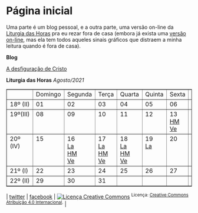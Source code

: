 # Página inicial

Uma parte é um blog pessoal, e a outra parte, uma versão on-line da <a href="https://pt.wikipedia.org/wiki/Liturgia_das_Horas">Liturgia das Horas</a> pra eu rezar fora de casa (embora já exista uma <a href="https://liturgiadashoras.online/">versão on-line</a>, mas ela tem todos aqueles sinais 
gráficos que distraem a minha leitura quando é fora de casa).

**Blog**

[A desfiguração de Cristo](adesfiguracaodecristo.html)


**Liturgia das Horas**
*Agosto/2021*
<table cellspacing="2" cellpadding="2" border="1" width="50%">
<tbody>
<tr>
<td valign="top"><br>
</td>
<td valign="top">Domingo</td>
<td valign="top">Segunda<br>
</td>
<td valign="top">Terça<br>
</td>
<td valign="top">Quarta<br>
</td>
<td valign="top">Quinta<br>
</td>
<td valign="top">Sexta<br>
</td>
<td valign="top">Sábado<br>
</td>
</tr>
<tr>
<td valign="top">18º (II)<br>
</td>
<td valign="top">01<br>
</td>
<td valign="top">02<br>
</td>
<td valign="top">03<br>
</td>
<td valign="top">04<br>
</td>
<td valign="top">05<br>
</td>
<td valign="top">06<br>
</td>
<td valign="top">07<br>
</td>
</tr>
<tr>
<td valign="top">19º(III)<br>
</td>
<td valign="top">08<br>
</td>
<td valign="top">09<br>
</td>
<td valign="top">10<br>
</td>
<td valign="top">11<br>
</td>
<td valign="top">12<br>
</td>
<td valign="top">13<br>
<a href="60hrm3sex.html">HM</a><br>
<a href="61ves3sex.html">Ve</a><br>
</td>
<td valign="top">14<br>
<a href="62lau3sab.html">La</a><br>
<a href="63hrm3sab.html">HM</a><br>
</td>
</tr>
<tr>
<td valign="top">20º (IV)<br>
</td>
<td valign="top">15<br>
</td>
<td valign="top">16<br>
<a href="68lau4seg.html">La</a><br>
<a href="69hrm4seg.html">HM</a><br>
<a href="70ves4seg.html">Ve</a> </td>
<td valign="top">17<br>
<a href="71lau4ter.html">La</a><br>
<a href="72hrm4ter.html">HM</a><br>
<a href="73ves4ter.html">Ve</a></td>
<td valign="top">18<br>
<a href="74lau4qua.html">La</a><br>
<a href="75hrm4qua.html">HM</a><br>
<a href="76ves4qua.html">Ve</a><br>  
</td>
<td valign="top">19<br>
  <a href="77lau4qui.html">La</a><br>
</td>
<td valign="top">20<br>
</td>
<td valign="top">21<br>
</td>
</tr>
<tr>
<td valign="top">21º (I)<br>
</td>
<td valign="top">22<br>
</td>
<td valign="top">23<br>
</td>
<td valign="top">24<br>
</td>
<td valign="top">25<br>
</td>
<td valign="top">26<br>
</td>
<td valign="top">27<br>
</td>
<td valign="top">28<br>
</td>
</tr>
<tr>
<td valign="top">22º (II)<br>
</td>
<td valign="top">29<br>
</td>
<td valign="top">30<br>
</td>
<td valign="top">31<br>
</td>
<td valign="top"><br>
</td>
<td valign="top"><br>
</td>
<td valign="top"><br>
</td>
<td valign="top"><br>
</td>
</tr>
</tbody>
</table>

| [twitter](https://twitter.com/mrclmlt) | [facebook](https://www.facebook.com/mrclmlt) | <a rel="license" href="http://creativecommons.org/licenses/by/4.0/"><img alt="Licença Creative Commons" style="border-width:0" src="https://i.creativecommons.org/l/by/4.0/80x15.png" /></a> <sup>Licença: <a rel="license" href="http://creativecommons.org/licenses/by/4.0/">Creative Commons Atribuição 4.0 Internacional</a>.</sup> |

<!-- Global site tag (gtag.js) - Google Analytics -->
<script async src="https://www.googletagmanager.com/gtag/js?id=G-VNQ24G1TCN"></script>
<script>
  window.dataLayer = window.dataLayer || [];
  function gtag(){dataLayer.push(arguments);}
  gtag('js', new Date());

  gtag('config', 'G-VNQ24G1TCN');
</script>
